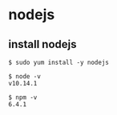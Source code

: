 # nodejs

## install nodejs

```console
$ sudo yum install -y nodejs

$ node -v
v10.14.1

$ npm -v
6.4.1
```
